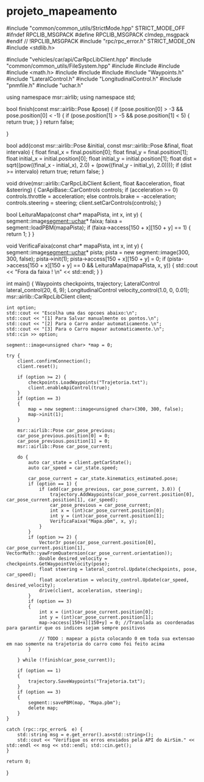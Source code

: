 # projeto_mapeamento
#include "common/common_utils/StrictMode.hpp"
STRICT_MODE_OFF
#ifndef RPCLIB_MSGPACK
#define RPCLIB_MSGPACK clmdep_msgpack
#endif // !RPCLIB_MSGPACK
#include "rpc/rpc_error.h"
STRICT_MODE_ON
#include <stdlib.h>

#include "vehicles/car/api/CarRpcLibClient.hpp"
#include "common/common_utils/FileSystem.hpp"
#include <iostream>
#include <chrono>
#include <fstream>
#include <math.h>
#include <sstream>
#include <cstring>
#include <string>
#include "Waypoints.h"
#include "LateralControl.h"
#include "LongitudinalControl.h"
#include "pnmfile.h"
#include "uchar.h"

using namespace msr::airlib;
using namespace std;

bool finish(const msr::airlib::Pose &pose)
{
	if (pose.position[0] > -3 && pose.position[0] < -1) {
		if (pose.position[1] > -5 && pose.position[1] < 5) {
			return true;
		}
	}
	return false;

}

bool add(const msr::airlib::Pose &initial, const msr::airlib::Pose &final, float intervalo)
{
	float final_x = final.position[0];
	float final_y = final.position[1];
	float initial_x = initial.position[0];
	float initial_y = initial.position[1];
	float dist = sqrt((pow((final_x - initial_x), 2.0) + (pow((final_y - initial_y), 2.0))));
	if (dist >= intervalo)
		return true;
	return false;
}

void drive(msr::airlib::CarRpcLibClient &client, float &acceleration, float &steering) {
	CarApiBase::CarControls controls;
	if (acceleration >= 0)
		controls.throttle = acceleration;
	else
		controls.brake = -acceleration;
	controls.steering = steering;
	client.setCarControls(controls);
}

bool LeituraMapa(const char* mapaPista, int x, int y) {
	segment::image<segment::uchar>* faixa;
	faixa = segment::loadPBM(mapaPista);
	if (faixa->access[150 + x][150 + y] == 1) {
		return 1;
	}
}

void VerificaFaixa(const char* mapaPista, int x, int y) {
	segment::image<segment::uchar>* pista;
	pista = new segment::image<unsigned char>(300, 300, false);
	pista->init(1);
	pista->access[150 + x][150 + y] = 0;
	if (pista->access[150 + x][150 + y] == 0 && LeituraMapa(mapaPista, x, y)) {
		std::cout << "Fora da faixa ! \n" << std::endl;
	}
}

int main()
{
	Waypoints checkpoints, trajectory;
	LateralControl lateral_control(20, 6, 9);
	LongitudinalControl velocity_control(1.0, 0, 0.01);
	msr::airlib::CarRpcLibClient client;

	int option;
	std::cout << "Escolha uma das opcoes abaixo:\n";
	std::cout << "[1] Para Salvar manualmente os pontos.\n";
	std::cout << "[2] Para o Carro andar automaticamente.\n";
	std::cout << "[3] Para o Carro mapear automaticamente.\n";
	std::cin >> option;

	segment::image<unsigned char> *map = 0;

	try {
		client.confirmConnection();
		client.reset();

		if (option >= 2) {
			checkpoints.LoadWaypoints("Trajetoria.txt");
			client.enableApiControl(true);
		}
		if (option == 3)
		{
			map = new segment::image<unsigned char>(300, 300, false);
			map->init(1);
		}

		msr::airlib::Pose car_pose_previous;
		car_pose_previous.position[0] = 0;
		car_pose_previous.position[1] = 0;
		msr::airlib::Pose car_pose_current;

		do {
			auto car_state = client.getCarState();
			auto car_speed = car_state.speed;

			car_pose_current = car_state.kinematics_estimated.pose;
			if (option == 1) {
				if (add(car_pose_previous, car_pose_current, 3.0)) {
					trajectory.AddWaypoints(car_pose_current.position[0], car_pose_current.position[1], car_speed);
					car_pose_previous = car_pose_current;
					int x = (int)car_pose_current.position[0];
					int y = (int)car_pose_current.position[1];
					VerificaFaixa("Mapa.pbm", x, y);
				}
			}
			if (option >= 2) {
				Vector3r pose(car_pose_current.position[0], car_pose_current.position[1], VectorMath::yawFromQuaternion(car_pose_current.orientation));
				double desired_velocity = checkpoints.GetWaypointVelocity(pose);
				float steering = lateral_control.Update(checkpoints, pose, car_speed);
				float acceleration = velocity_control.Update(car_speed, desired_velocity);
				drive(client, acceleration, steering);
			}
			if (option == 3)
			{
				int x = (int)car_pose_current.position[0];
				int y = (int)car_pose_current.position[1];
				map->access[150+x][150+y] = 0; //Translada as coordenadas para garantir que os indices sejam sempre positivos
				
				// TODO : mapear a pista colocando 0 em toda sua extensao em nao somente na trajetoria do carro como foi feito acima
			}

		} while (!finish(car_pose_current));

		if (option == 1)
		{
			trajectory.SaveWaypoints("Trajetoria.txt");
		}
		if (option == 3)
		{
			segment::savePBM(map, "Mapa.pbm");
			delete map;
		}
	}

	catch (rpc::rpc_error&  e) {
		std::string msg = e.get_error().as<std::string>();
		std::cout << "Verifique os erros enviados pela API do AirSim." << std::endl << msg << std::endl; std::cin.get();
	}
	
	return 0;
}

